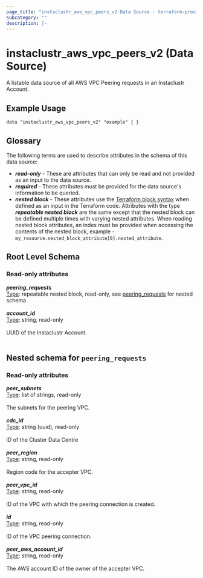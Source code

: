 ```yaml
---
page_title: "instaclustr_aws_vpc_peers_v2 Data Source - terraform-provider-instaclustr"
subcategory: ""
description: |-
---
```


# instaclustr_aws_vpc_peers_v2 (Data Source)
A listable data source of all AWS VPC Peering requests in an Instaclustr Account.
## Example Usage
```
data "instaclustr_aws_vpc_peers_v2" "example" { }
```
## Glossary
The following terms are used to describe attributes in the schema of this data source:
- **_read-only_** - These are attributes that can only be read and not provided as an input to the data source.
- **_required_** - These attributes must be provided for the data source's information to be queried.
- **_nested block_** - These attributes use the [Terraform block syntax](https://www.terraform.io/language/attr-as-blocks) when defined as an input in the Terraform code. Attributes with the type **_repeatable nested block_** are the same except that the nested block can be defined multiple times with varying nested attributes. When reading nested block attributes, an index must be provided when accessing the contents of the nested block, example - `my_resource.nested_block_attribute[0].nested_attribute`.
## Root Level Schema
### Read-only attributes
*___peering_requests___*<br>
<ins>Type</ins>: repeatable nested block, read-only, see [peering_requests](#nested--peering_requests) for nested schema<br>
<br>
*___account_id___*<br>
<ins>Type</ins>: string, read-only<br>
<br>UUID of the Instaclustr Account.<br><br>
<a id="nested--peering_requests"></a>
## Nested schema for `peering_requests`

### Read-only attributes
*___peer_subnets___*<br>
<ins>Type</ins>: list of strings, read-only<br>
<br>The subnets for the peering VPC.<br><br>
*___cdc_id___*<br>
<ins>Type</ins>: string (uuid), read-only<br>
<br>ID of the Cluster Data Centre<br><br>
*___peer_region___*<br>
<ins>Type</ins>: string, read-only<br>
<br>Region code for the accepter VPC.<br><br>
*___peer_vpc_id___*<br>
<ins>Type</ins>: string, read-only<br>
<br>ID of the VPC with which the peering connection is created.<br><br>
*___id___*<br>
<ins>Type</ins>: string, read-only<br>
<br>ID of the VPC peering connection.<br><br>
*___peer_aws_account_id___*<br>
<ins>Type</ins>: string, read-only<br>
<br>The AWS account ID of the owner of the accepter VPC.<br><br>
